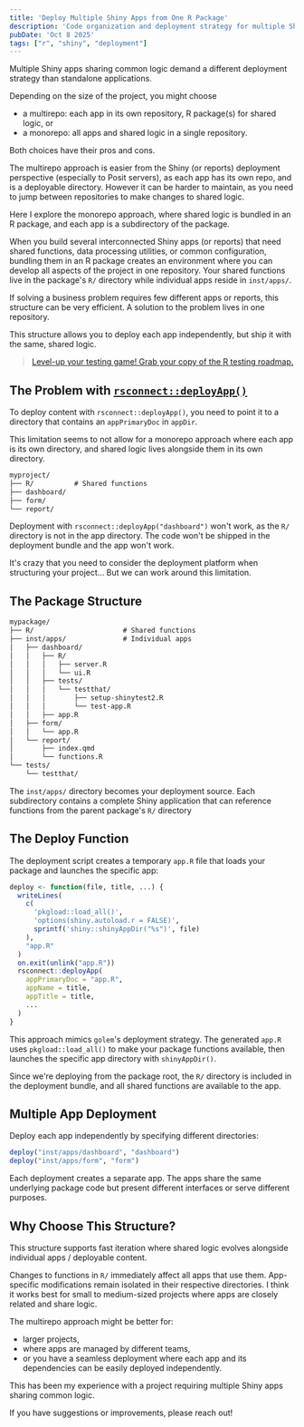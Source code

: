 ```yaml
---
title: 'Deploy Multiple Shiny Apps from One R Package'
description: 'Code organization and deployment strategy for multiple Shiny apps sharing common logic within a single R package. Structuring your project in a monorepo format.'
pubDate: 'Oct 8 2025'
tags: ["r", "shiny", "deployment"]
---
```


Multiple Shiny apps sharing common logic demand a different deployment strategy than standalone applications.

Depending on the size of the project, you might choose
- a multirepo: each app in its own repository, R package(s) for shared logic, or
- a monorepo: all apps and shared logic in a single repository.

Both choices have their pros and cons.

The multirepo approach is easier from the Shiny (or reports) deployment perspective (especially to Posit servers), as each app has its own repo, and is a deployable directory. However it can be harder to maintain, as you need to jump between repositories to make changes to shared logic.

Here I explore the monorepo approach, where shared logic is bundled in an R package, and each app is a subdirectory of the package.

When you build several interconnected Shiny apps (or reports) that need shared functions, data processing utilities, or common configuration, bundling them in an R package creates an environment where you can develop all aspects of the project in one repository. Your shared functions live in the package's `R/` directory while individual apps reside in `inst/apps/`.

If solving a business problem requires few different apps or reports, this structure can be very efficient. A solution to the problem lives in one repository.

This structure allows you to deploy each app independently, but ship it with the same, shared logic.

> [Level-up your testing game! Grab your copy of the R testing roadmap.](https://jakubsobolewski.com/get-roadmap/)

## The Problem with [`rsconnect::deployApp()`](https://rstudio.github.io/rsconnect/reference/deployApp.html)

To deploy content with `rsconnect::deployApp()`, you need to point it to a directory that contains an `appPrimaryDoc` in `appDir`.

This limitation seems to not allow for a monorepo approach where each app is its own directory, and shared logic lives alongside them in its own directory.

```md
myproject/
├── R/          # Shared functions
├── dashboard/
├── form/
└── report/
```

Deployment with `rsconnect::deployApp("dashboard")` won't work, as the `R/` directory is not in the app directory. The code won't be shipped in the deployment bundle and the app won't work.

It's crazy that you need to consider the deployment platform when structuring your project... But we can work around this limitation.

## The Package Structure

```md
mypackage/
├── R/                      # Shared functions
├── inst/apps/              # Individual apps
│   ├── dashboard/
│   │   ├── R/
│   │   │   ├── server.R
│   │   │   └── ui.R
│   │   ├── tests/
│   │   │   └── testthat/
│   │   │       ├── setup-shinytest2.R
│   │   │       └── test-app.R
│   │   ├── app.R
│   ├── form/
│   │   └── app.R
│   └── report/
│       ├── index.qmd
│       └── functions.R
└── tests/
    └── testthat/
```

The `inst/apps/` directory becomes your deployment source. Each subdirectory contains a complete Shiny application that can reference functions from the parent package's `R/` directory

## The Deploy Function

The deployment script creates a temporary `app.R` file that loads your package and launches the specific app:

```r
deploy <- function(file, title, ...) {
  writeLines(
    c(
      'pkgload::load_all()',
      'options(shiny.autoload.r = FALSE)',
      sprintf('shiny::shinyAppDir("%s")', file)
    ),
    "app.R"
  )
  on.exit(unlink("app.R"))
  rsconnect::deployApp(
    appPrimaryDoc = "app.R",
    appName = title,
    appTitle = title,
    ...
  )
}
```

This approach mimics `golem`'s deployment strategy. The generated `app.R` uses `pkgload::load_all()` to make your package functions available, then launches the specific app directory with `shinyAppDir()`.

Since we're deploying from the package root, the `R/` directory is included in the deployment bundle, and all shared functions are available to the app.

## Multiple App Deployment

Deploy each app independently by specifying different directories:

```r
deploy("inst/apps/dashboard", "dashboard")
deploy("inst/apps/form", "form")
```

Each deployment creates a separate app. The apps share the same underlying package code but present different interfaces or serve different purposes.

## Why Choose This Structure?

This structure supports fast iteration where shared logic evolves alongside individual apps / deployable content.

Changes to functions in `R/` immediately affect all apps that use them. App-specific modifications remain isolated in their respective directories. I think it works best for small to medium-sized projects where apps are closely related and share logic.

The multirepo approach might be better for:

- larger projects,
- where apps are managed by different teams,
- or you have a seamless deployment where each app and its dependencies can be easily deployed independently.

This has been my experience with a project requiring multiple Shiny apps sharing common logic.

If you have suggestions or improvements, please reach out!
